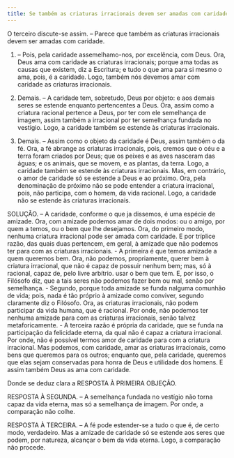 ```yaml
---
title: Se também as criaturas irracionais devem ser amadas com caridade
---
```


O terceiro discute-se assim. – Parece que também as criaturas irracionais devem ser amadas com caridade.  

1. – Pois, pela caridade assemelhamo-nos, por excelência, com Deus. Ora, Deus ama com caridade as criaturas irracionais; porque ama todas as causas que existem, diz a Escritura; e tudo o que ama para si mesmo o ama, pois, é a caridade. Logo, também nós devemos amar com caridade as criaturas irracionais.  

2. Demais. – A caridade tem, sobretudo, Deus por objeto: e aos demais seres se estende enquanto pertencentes a Deus. Ora, assim como a criatura racional pertence a Deus, por ter com ele semelhança de imagem, assim também a irracional por ter semelhança fundada no vestígio. Logo, a caridade também se estende às criaturas irracionais.  

3. Demais. – Assim como o objeto da caridade é Deus, assim também o da fé. Ora, a fé abrange as criaturas irracionais, pois, cremos que o céu e a terra foram criados por Deus; que os peixes e as aves nasceram das águas; e os animais, que se movem, e as plantas, da terra. Logo, a caridade também se estende às criaturas irracionais.  Mas, em contrário, o amor de caridade só se estende a Deus e ao próximo. Ora, pela denominação de próximo não se pode entender a criatura irracional, pois, não participa, com o homem, da vida racional. Logo, a caridade não se estende às criaturas irracionais.  

SOLUÇÃO. – A caridade, conforme o que ja dissemos, é uma espécie de amizade. Ora, com amizade podemos amar de dois modos: ou o amigo, por quem a temos, ou o bem que lhe desejamos.  Ora, do primeiro modo, nenhuma criatura irracional pode ser amada com caridade. E por tríplice razão, das quais duas pertencem, em geral, à amizade que não podemos ter para com as criaturas irracionais. - A primeira é que temos amizade a quem queremos bem. Ora, não podemos, propriamente, querer bem à criatura irracional, que não é capaz de possuir nenhum bem; mas, só à racional, capaz de, pelo livre arbítrio. usar o bem que tem. E, por isso, o Filósofo diz, que a tais seres não podemos fazer bem ou mal, senão por semelhança. - Segundo, porque toda amizade se funda nalguma comunhão de vida; pois, nada é tão próprio à amizade como conviver, segundo claramente diz o Filósofo. Ora, as criaturas irracionais, não podem participar da vida humana, que é racional. Por onde, não podemos ter nenhuma amizade para com as criaturas irracionais, senão talvez metaforicamente. - A terceira razão é própria da caridade, que se funda na participação da felicidade eterna, da qual não é capaz a criatura irracional. Por onde, não é possível termos amor de caridade para com a criatura irracional.  Mas podemos, com caridade, amar as criaturas irracionais, como bens que queremos para os outros; enquanto que, pela caridade, queremos que elas sejam conservadas para honra de Deus e utilidade dos homens. E assim também Deus as ama com caridade.  

Donde se deduz clara a RESPOSTA À PRIMEIRA OBJEÇÃO. 

RESPOSTA À SEGUNDA. – A semelhança fundada no vestígio não torna capaz da vida eterna, mas só a semelhança de imagem. Por onde, a comparação não colhe.  

RESPOSTA À TERCEIRA. – A fé pode estender-se a tudo o que é, de certo modo, verdadeiro. Mas a amizade de caridade só se estende aos seres que podem, por natureza, alcançar o bem da vida eterna. Logo, a comparação não procede.